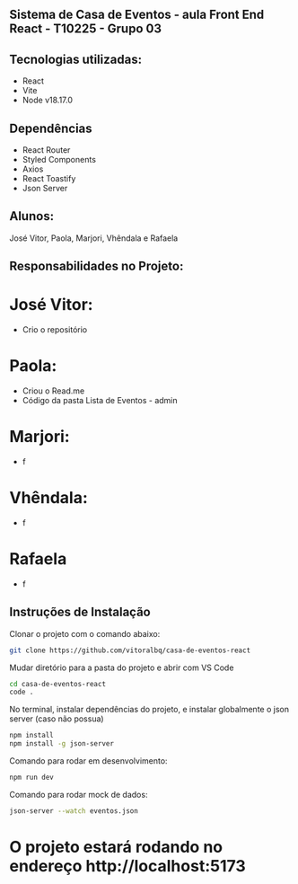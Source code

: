 ## Sistema de Casa de Eventos - aula Front End React - T10225 - Grupo 03

## Tecnologias utilizadas:
- React
- Vite
- Node v18.17.0

## Dependências
- React Router
- Styled Components
- Axios
- React Toastify
- Json Server

## Alunos:
José Vitor, Paola, Marjori, Vhêndala e Rafaela

## Responsabilidades no Projeto:
# José Vitor:
- Crio o repositório 

# Paola:
- Criou o Read.me
- Código da pasta Lista de Eventos - admin

# Marjori:
- f

# Vhêndala:
- f

# Rafaela
- f

## Instruções de Instalação
Clonar o projeto com o comando abaixo:
```sh
git clone https://github.com/vitoralbq/casa-de-eventos-react
```
Mudar diretório para a pasta do projeto e abrir com VS Code
```sh
cd casa-de-eventos-react
code .
```
No terminal, instalar dependências do projeto, e instalar globalmente o json server (caso não possua)
```sh
npm install
npm install -g json-server
```
Comando para rodar em desenvolvimento:
```sh
npm run dev
```
Comando para rodar mock de dados:
```sh
json-server --watch eventos.json
```
# O projeto estará rodando no endereço http://localhost:5173